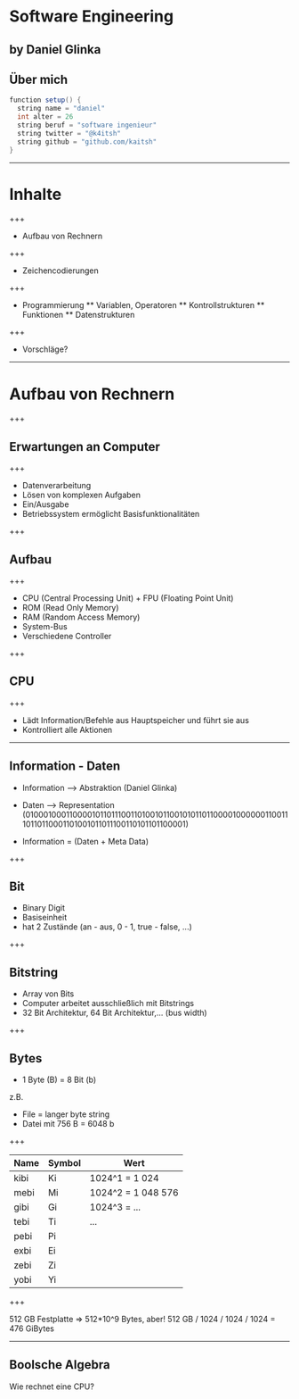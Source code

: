 # Software Engineering
by Daniel Glinka
---
## Über mich

```Java
function setup() {
  string name = "daniel"
  int alter = 26
  string beruf = "software ingenieur"
  string twitter = "@k4itsh"
  string github = "github.com/kaitsh"
}
```
---
# Inhalte

+++

* Aufbau von Rechnern

+++

* Zeichencodierungen

+++

* Programmierung
** Variablen, Operatoren
** Kontrollstrukturen
** Funktionen
** Datenstrukturen

+++

* Vorschläge?

---

# Aufbau von Rechnern

+++

## Erwartungen an Computer

+++

* Datenverarbeitung
* Lösen von komplexen Aufgaben
* Ein/Ausgabe
* Betriebssystem ermöglicht Basisfunktionalitäten

+++

## Aufbau

+++

* CPU (Central Processing Unit) + FPU (Floating Point Unit)
* ROM (Read Only Memory)
* RAM (Random Access Memory)
* System-Bus
* Verschiedene Controller

+++

## CPU

+++
* Lädt Information/Befehle aus Hauptspeicher und führt sie aus
* Kontrolliert alle Aktionen

---

## Information - Daten

* Information --> Abstraktion (Daniel Glinka)
* Daten --> Representation (01000100011000010110111001101001011001010110110000100000011001110110110001101001011011100110101101100001)

* Information = (Daten + Meta Data)

+++

## Bit

* Binary Digit
* Basiseinheit
* hat 2 Zustände (an - aus, 0 - 1, true - false, ...)

+++

## Bitstring

* Array von Bits
* Computer arbeitet ausschließlich mit Bitstrings
* 32 Bit Architektur, 64 Bit Architektur,... (bus width)

+++

## Bytes

* 1 Byte (B) = 8 Bit (b)

z.B.
* File = langer byte string
* Datei mit 756 B = 6048 b

+++

| Name | Symbol | Wert               |
| ---- | -----  | ----               |
| kibi | Ki     | 1024^1 = 1 024     |
| mebi | Mi     | 1024^2 = 1 048 576 |
| gibi | Gi     | 1024^3 = ...       |
| tebi | Ti     | ...                |
| pebi | Pi     |                    |
| exbi | Ei     |                    |
| zebi | Zi     |                    |
| yobi | Yi     |                    |

+++

512 GB Festplatte => 512*10^9 Bytes, aber!
512 GB / 1024 / 1024 / 1024 = 476 GiBytes

---

## Boolsche Algebra

Wie rechnet eine CPU?
